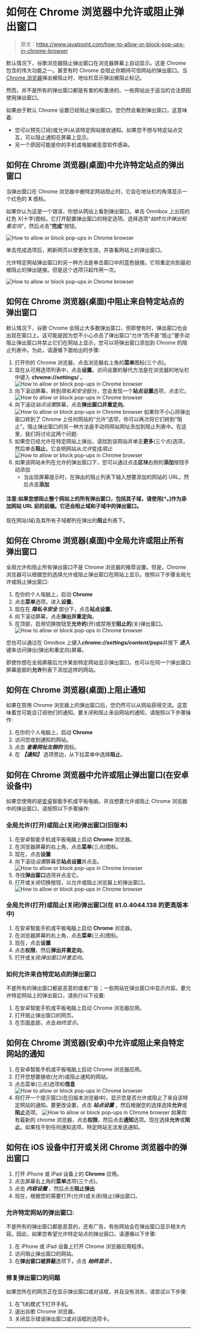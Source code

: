 # 如何在 Chrome 浏览器中允许或阻止弹出窗口

> 原文：<https://www.javatpoint.com/how-to-allow-or-block-pop-ups-in-chrome-browser>

默认情况下，谷歌浏览器阻止弹出窗口在浏览器屏幕上自动显示。这是 Chrome 包含的伟大功能之一。甚至有时 Chrome 会阻止你期待可信网站的弹出窗口。当 [Chrome 浏览器](https://www.javatpoint.com/google-chrome)弹出被阻止时，地址栏显示弹出被阻止标记。

然而，并不是所有的弹出窗口都是有害的和激进的。一些网站出于适当的合法原因使用弹出窗口。

如果由于默认 Chrome 设置已经阻止弹出窗口，您仍然会看到弹出窗口，这意味着:

*   您可以预先订阅(或允许)从该特定网站接收通知。如果您不想与特定站点交互，可以阻止通知在屏幕上显示。
*   另一个原因可能是你的手机或电脑被恶意软件感染。

## 如何在 Chrome 浏览器(桌面)中允许特定站点的弹出窗口

当弹出窗口在 Chrome 浏览器中被特定网站阻止时，它会在地址栏的角落显示一个红色的 **X** 图标。

如果你认为这是一个错误，你想从网站上看到弹出窗口。单击 Omnibox 上出现的红色 X(十字)图标。它打开配置弹出窗口的特定选项。选择选项“*始终允许弹出和重定向*”，然后点击“**完成**”按钮。

![How to allow or block pop-ups in Chrome browser](img/9668d04fab3226dd5bfab4db5eeea999.png)

单击完成选项后，刷新网页以使更改生效，并查看网站上的弹出窗口。

允许特定网站弹出窗口的另一种方法是单击窗口中的蓝色链接。它将重定向到最初被阻止的弹出链接。但是这个选项只起作用一次。

![How to allow or block pop-ups in Chrome browser](img/1a79fa9161475adc0ec78d3d188d9104.png)

## 如何在 Chrome 浏览器(桌面)中阻止来自特定站点的弹出窗口

默认情况下，谷歌 Chrome 会阻止大多数弹出窗口，但即使有时，弹出窗口也会出现在窗口上。这可能是因为您不小心点击了弹出窗口“允许”而不是“阻止”要手动阻止弹出窗口并禁止它们在网站上显示，您可以将弹出窗口添加到 Chrome 的阻止列表中。为此，请遵循下面给出的步骤:

1.  打开你的 Chrome 浏览器，点击浏览器右上角的**菜单**图标(三个点)。
2.  现在从可用选项列表中，点击**设置**。访问设置的替代方法是在浏览器的地址栏中键入 **chrome://settings/** 。
    ![How to allow or block pop-ups in Chrome browser](img/db700ac838530d69d16eb21d7cf06d1e.png)
3.  向下滚动屏幕，转到*隐私和安全*部分，您会发现一个**站点设置**选项，点击它。
    ![How to allow or block pop-ups in Chrome browser](img/93c2d92a53062d0d379c4f57af356391.png)
4.  向下滚动*站点设置*屏幕，点击**弹出窗口并重定向**。
    ![How to allow or block pop-ups in Chrome browser](img/80c52550f68599b98b276120dd89e801.png)
    如果你不小心将弹出窗口转到了 Chrome 上任何网站的“允许”选项，你可以再次将它们转到“阻止”。阻止弹出窗口的另一种方法是手动将网站网址添加到阻止列表中。在这里，我们将讨论这两个问题:
5.  如果您已经允许在特定网站上弹出，请找到该网站并单击**更多**(三个点)选项，然后单击**阻止**。它会把网站从*允许*变成*阻止*
    ![How to allow or block pop-ups in Chrome browser](img/2b978f77def307de5e52f816c8638264.png)
6.  如果该网站未列在允许的弹出窗口下，您可以通过点击**区块**右侧的**添加**按钮手动添加
    *   当出现屏幕提示时，在弹出的阻止列表下输入想要添加的网站的 URL，然后点击**添加**

#### 注意:如果您想阻止整个网站上的所有弹出窗口，包括其子域，请使用[*。]作为添加网站 URL 前的前缀。它还会阻止域和子域中的弹出窗口。

现在网站(域)及其所有子域都列在弹出的**阻止**列表下。

## 如何在 Chrome 浏览器(桌面)中全局允许或阻止所有弹出窗口

全局允许和阻止所有弹出窗口不是 Chrome 浏览器的推荐设置。但是，Chrome 浏览器可以根据您的选择允许或阻止弹出窗口在网站上显示。按照以下步骤全局允许或阻止弹出窗口:

1.  在你的个人电脑上，启动 **Chrome**
2.  点击**菜单**选项，进入**设置**。
3.  现在在 ***隐私与安全*** 部分下，点击**站点设置**。
4.  向下滚动屏幕，点击**弹出并重定向**。
5.  在顶部，启用切换按钮至**允许的**(开)或禁用至**阻止的**(关)弹出窗口。
    ![How to allow or block pop-ups in Chrome browser](img/0f0fde1f7fe11683fb96d3de400fd474.png)

您也可以通过在 Omnibox 上键入***chrome://settings/content/pops***并按下 ***进入*** 键来访问弹出(弹出和重定向)屏幕。

即使你想在全局屏蔽后允许某些特定网站显示弹出窗口，也可以在同一个弹出窗口屏幕底部的**允许**列表下添加这样的网站。

## 如何在 Chrome 浏览器(桌面)上阻止通知

如果在禁用 Chrome 浏览器上的弹出窗口后，您仍然可以从网站获得交流。这意味着您可能会订阅他们的通知。要关闭和阻止来自网站的通知，请按照以下步骤操作:

1.  在你的个人电脑上，启动 **Chrome**
2.  访问您收到通知的网站。
3.  点击 ***查看网址左侧的*** 图标。
4.  在 ***【通知】*** 选项旁边，从下拉菜单中选择**阻止**。

## 如何在 Chrome 浏览器中允许或阻止弹出窗口(在安卓设备中)

如果您使用的是[安卓](https://www.javatpoint.com/android-tutorial)智能手机或平板电脑，并且想要允许或阻止 Chrome 浏览器中的弹出窗口，请按照以下步骤操作:

### 全局允许(打开)或阻止(关闭)弹出窗口(旧版本)

1.  在安卓智能手机或平板电脑上启动 **Chrome** 浏览器。
2.  在浏览器屏幕的右上角，点击**菜单**(三点)图标。
3.  现在，点击**设置**
4.  向下滚动*设置*屏幕至**站点设置**并点击。
    ![How to allow or block pop-ups in Chrome browser](img/9dc8d6ad5bc318cc28ad2c14eae27931.png)
5.  寻找**弹出窗口**选项并点击它。
6.  打开或关闭切换按钮，以允许或阻止浏览器上的弹出窗口。
    ![How to allow or block pop-ups in Chrome browser](img/43b2fc1116024f94d320d175284390ee.png)

### 全局允许(打开)或阻止(关闭)弹出窗口(在 81.0.4044.138 的更高版本中)

1.  在安卓智能手机或平板电脑上启动 **Chrome** 浏览器。
2.  在浏览器屏幕的右上角，点击**菜单**(三点)图标。
3.  现在，点击**设置**
4.  点击**权限**，然后**弹出并重定向**。
5.  打开或关闭*弹出窗口并重定向*。

### 如何允许来自特定站点的弹出窗口

不是所有的弹出窗口都是恶意的或者广告；一些网站在弹出窗口中显示内容。要允许特定网站上的弹出窗口，请执行以下设置:

1.  在安卓智能手机或平板电脑上启动 Chrome 浏览器应用。
2.  打开阻止弹出窗口的网页。
3.  在页面底部，点击*始终显示*。

## 如何在 Chrome 浏览器(安卓)中允许或阻止来自特定网站的通知

1.  在安卓智能手机或平板电脑上启动 Chrome 浏览器应用。
2.  打开您想要接收(允许)或阻止通知的网站。
3.  点击菜单(三点)选项和**信息**
    ![How to allow or block pop-ups in Chrome browser](img/490ad263730c752481d564203174b945.png)
4.  将打开一个提示窗口(在旧版本浏览器中)，显示您是否允许或阻止了来自该特定网站的通知。要更改设置，点击 ***站点设置*** ，然后根据您的选择选择**允许**或**阻止**选项。
    ![How to allow or block pop-ups in Chrome browser](img/fdec929f9445f5eb2c9bfc114821a1c0.png)
    如果你有最新的 chrome 浏览器，点击**权限**，然后点击**通知**选项。现在选择**允许**或**阻止**。如果找不到任何通知选项，特定网站无法发送通知。

## 如何在 iOS 设备中打开或关闭 Chrome 浏览器中的弹出窗口

1.  打开 iPhone 或 iPad 设备上的 **Chrome** 应用。
2.  点击屏幕右上角的**菜单**选项(三个点)。
3.  点击 ***内容设置*** ，然后点击**阻止弹出**
4.  现在，根据您的需要打开(允许)或关闭(阻止)弹出窗口。

### 允许特定网站的弹出窗口:

不是所有的弹出窗口都是恶意的，还有广告，有些网站会在弹出窗口显示相关内容。因此，如果您希望允许特定站点的弹出窗口，请遵循以下步骤:

1.  在 iPhone 或 iPad 设备上打开 Chrome 浏览器应用程序。
2.  访问阻止弹出窗口的网站。
3.  在**弹出窗口被屏蔽**选项下，点击 ***始终显示*** 。

### 修复弹出窗口的问题

如果您所在的网页正在显示弹出窗口或对话框，并且没有消失，请尝试以下步骤:

1.  在飞机模式下打开手机。
2.  退出谷歌 Chrome 浏览器。
3.  关闭显示错误弹出窗口或对话框的选项卡。

* * *